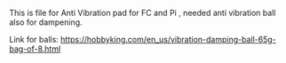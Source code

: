 This is file for Anti Vibration pad for FC and Pi , needed anti vibration ball also for dampening.

Link for balls:
https://hobbyking.com/en_us/vibration-damping-ball-65g-bag-of-8.html
